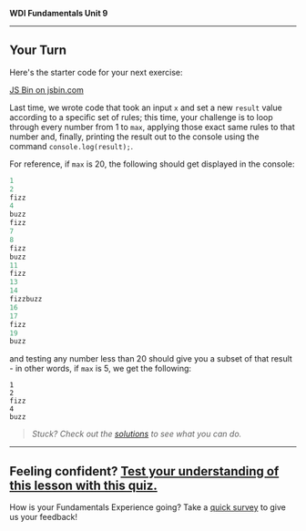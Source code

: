 **WDI Fundamentals Unit 9**

---

## Your Turn

Here's the starter code for your next exercise:

<a class="jsbin-embed" href="https://jsbin.com/woriviq/embed?js,console">JS Bin on jsbin.com</a><script src="https://static.jsbin.com/js/embed.min.js?3.35.12"></script>

Last time, we wrote code that took an input `x` and set a new `result` value according to a specific set of rules; this time, your challenge is to loop through every number from 1 to `max`, applying those exact same rules to that number and, finally, printing the result out to the console using the command `console.log(result);`.

For reference, if `max` is 20, the following should get displayed in the console:

```javascript
1
2
fizz
4
buzz
fizz
7
8
fizz
buzz
11
fizz
13
14
fizzbuzz
16
17
fizz
19
buzz
```

and testing any number less than 20 should give you a subset of that result - in other words, if `max` is 5, we get the following:

```
1
2
fizz
4
buzz
```

> *Stuck? Check out the [solutions](../exercise-solutions.md) to see what you can do.*

---

Feeling confident? [Test your understanding of this lesson with this quiz.](06_quiz.md)
---
How is your Fundamentals Experience going? Take a [quick survey](../feedback.md) to give us your feedback!
